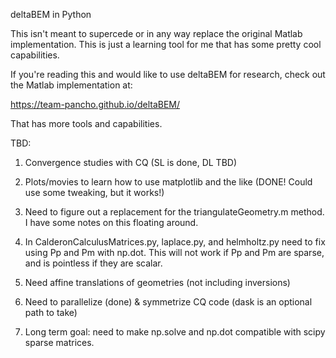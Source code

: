deltaBEM in Python

This isn't meant to supercede or in any way replace the original Matlab implementation.  This is just a learning tool for me that has some pretty cool capabilities.

If you're reading this and would like to use deltaBEM for research, check out the
Matlab implementation at:

https://team-pancho.github.io/deltaBEM/

That has more tools and capabilities.

TBD:

1. Convergence studies with CQ (SL is done, DL TBD)

2. Plots/movies to learn how to use matplotlib and the like (DONE! Could use some tweaking, but it works!)

3. Need to figure out a replacement for the triangulateGeometry.m method.  I have some notes on this floating around.

4. In CalderonCalculusMatrices.py, laplace.py, and helmholtz.py need to fix using Pp and Pm with np.dot.  This will not work if Pp and Pm are sparse, and is pointless if they are scalar.

5. Need affine translations of geometries (not including inversions)

6. Need to parallelize (done) & symmetrize CQ code (dask is an optional path to take)

6. Long term goal: need to make np.solve and np.dot compatible with scipy sparse matrices.

